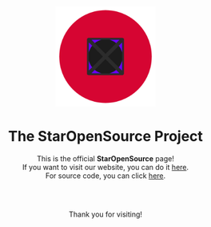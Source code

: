<p align=center><img src="https://github.com/StarOpenSource/.github/blob/main/StarOpenSourceNew+Round.png?raw=true" alt="StarOpenSource logo" width=200 height=200></p>
<h1 align=center><b>The StarOpenSource Project</b></h1>
<p align=center>This is the official <b>StarOpenSource</b> page!<br/>If you want to visit our website, you can do it <a href="https://staropensource.ddns.net">here</a>.<br/>For source code, you can click <a href="https://staropensource.ddns.net/gitea">here</a>.</p>
<h2></h2><br/>
<p align=center>Thank you for visiting!</p>
